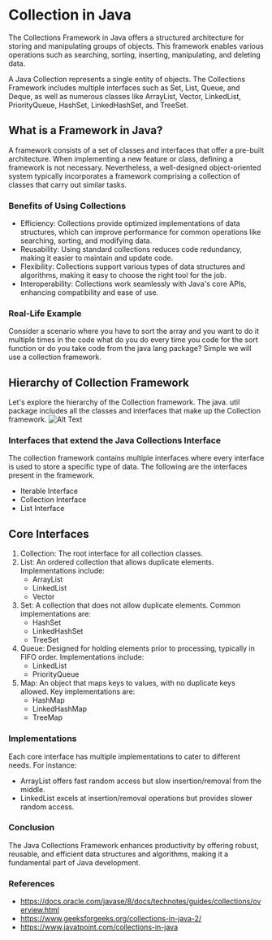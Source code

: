 # Collection in Java

The Collections Framework in Java offers a structured architecture for storing and manipulating groups of objects. This framework enables various operations such as searching, sorting, inserting, manipulating, and deleting data.

A Java Collection represents a single entity of objects. The Collections Framework includes multiple interfaces such as Set, List, Queue, and Deque, as well as numerous classes like ArrayList, Vector, LinkedList, PriorityQueue, HashSet, LinkedHashSet, and TreeSet.

## What is a Framework in Java?

A framework consists of a set of classes and interfaces that offer a pre-built architecture. When implementing a new feature or class, defining a framework is not necessary. Nevertheless, a well-designed object-oriented system typically incorporates a framework comprising a collection of classes that carry out similar tasks.

### Benefits of Using Collections
* Efficiency: Collections provide optimized implementations of data structures, which can improve performance for common operations like searching, sorting, and modifying data.
* Reusability: Using standard collections reduces code redundancy, making it easier to maintain and update code.
* Flexibility: Collections support various types of data structures and algorithms, making it easy to choose the right tool for the job.
* Interoperability: Collections work seamlessly with Java's core APIs, enhancing compatibility and ease of use.

### Real-Life Example
Consider a scenario where you have to sort the array and you want to do it multiple times in the code what do you do every time you code for the sort function or do you take code from the java lang package? Simple we will use a collection framework.

## Hierarchy of Collection Framework

Let's explore the hierarchy of the Collection framework. The java. util package includes all the classes and interfaces that make up the Collection framework.
![Alt Text](https://prepbytes-misc-images.s3.ap-south-1.amazonaws.com/assets/1682341909691-1-01%20%2878%29.png) 

### Interfaces that extend the Java Collections Interface
The collection framework contains multiple interfaces where every interface is used to store a specific type of data. The following are the interfaces present in the framework. 
* Iterable Interface
* Collection Interface
* List Interface

## Core Interfaces
1. Collection: The root interface for all collection classes.
2. List: An ordered collection that allows duplicate elements. Implementations include:
   - ArrayList
   - LinkedList
   - Vector
3. Set: A collection that does not allow duplicate elements. Common implementations are:
    - HashSet
    - LinkedHashSet
    - TreeSet
4. Queue: Designed for holding elements prior to processing, typically in FIFO order. Implementations include:
   - LinkedList
   - PriorityQueue
5. Map: An object that maps keys to values, with no duplicate keys allowed. Key implementations are:
   - HashMap
   - LinkedHashMap
   - TreeMap
  

### Implementations
Each core interface has multiple implementations to cater to different needs. For instance:

- ArrayList offers fast random access but slow insertion/removal from the middle.
- LinkedList excels at insertion/removal operations but provides slower random access.

### Conclusion
The Java Collections Framework enhances productivity by offering robust, reusable, and efficient data structures and algorithms, making it a fundamental part of Java development.

### References
- https://docs.oracle.com/javase/8/docs/technotes/guides/collections/overview.html
- https://www.geeksforgeeks.org/collections-in-java-2/
- https://www.javatpoint.com/collections-in-java


